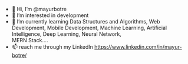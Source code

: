 - 👋 Hi, I’m @mayurbotre
- 👀 I’m interested in development
- 🌱 I’m currently learning 
            Data Structures and Algorithms, 
            Web Development, Mobile Development, 
            Machine Learning, 
            Artificial Intelligence, 
            Deep Learning, 
            Neural Network,  
            MERN Stack....
- 📫 reach me through my LinkedIn 
      https://www.linkedin.com/in/mayur-botre/
